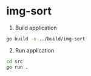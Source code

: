 # img-sort

1. Build application

```bash
go build -o ../build/img-sort
```

2. Run application

```bash
cd src
go run .
```
